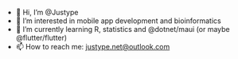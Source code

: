 - 👋 Hi, I’m @Justype
- 👀 I’m interested in mobile app development and bioinformatics
- 🌱 I’m currently learning R, statistics and @dotnet/maui (or maybe @flutter/flutter)
- 📫 How to reach me: justype.net@outlook.com
